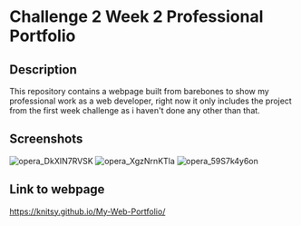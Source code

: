 # Challenge 2 Week 2 Professional Portfolio

## Description

This repository contains a webpage built from barebones to show my professional work as a web developer, right now it only includes the project from the first week challenge as i haven't done any other than that.

## Screenshots
![opera_DkXIN7RVSK](https://github.com/Knitsy/My-Web-Portfolio/assets/131091408/8487b5c9-f1f5-4abf-b834-2e2b1fb124a4)
![opera_XgzNrnKTla](https://github.com/Knitsy/My-Web-Portfolio/assets/131091408/9ff43166-7b99-4e18-bc40-bebcdd9c53f2)
![opera_59S7k4y6on](https://github.com/Knitsy/My-Web-Portfolio/assets/131091408/96a04a9d-661f-4973-83bf-9788558b14a6)

## Link to webpage

https://knitsy.github.io/My-Web-Portfolio/
